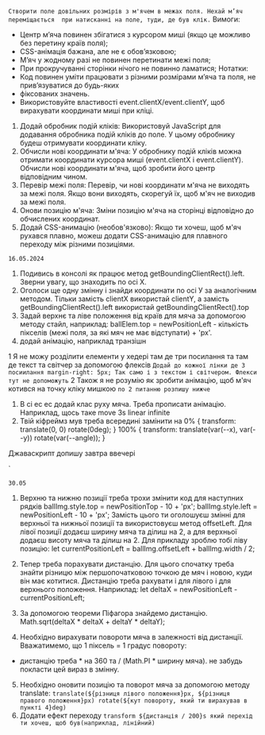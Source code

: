 <!-- Завдання: -->
`Створити поле довільних розмірів з м'ячем в межах поля. Нехай м’яч переміщається  при натисканні на поле, туди, де був клік.`
 Вимоги:
 -  Центр м’яча повинен збігатися з курсором миші (якщо це можливо без перетину країв поля);
 -  CSS-анімація бажана, але не є обов’язковою;
 - М’яч у жодному разі не повинен перетинати межі поля;
 - При прокручуванні сторінки нічого не повинно ламатися;
Нотатки:
- Код повинен уміти працювати з різними розмірами м’яча та поля, не прив’язуватися до будь-яких
-  фіксованих значень.
-  Використовуйте властивості event.clientX/event.clientY, щоб вирахувати координати миші при кліці.

<!-- Інструкція: -->
1. Додай обробник подій кліків: Використовуй JavaScript для додавання обробника подій кліків до поле. У цьому обробнику будеш отримувати координати кліку.
2. Обчисли нові координати м'яча: У обробнику подій кліків можна отримати координати курсора миші (event.clientX і event.clientY). Обчисли нові координати м'яча, щоб зробити його центр відповідним чином.
3. Перевір межі поля: Перевір, чи нові координати м'яча не виходять за межі поля. Якщо вони виходять, скорегуй їх, щоб м'яч не виходив за межі поля.
4. Онови позицію м'яча: Зміни позицію м'яча на сторінці відповідно до обчислених координат.
5. Додай CSS-анимацію (необов'язково): Якщо ти хочеш, щоб м'яч рухався плавно, можеш додати CSS-анимацію для плавного переходу між різними позиціями.


`16.05.2024`
1. Подивись в консолі як працює метод getBoundingClientRect().left. Зверни увагу, що знаходить по осі Х.
2. Оголоси ще одну змінну і знайди координати по осі У за аналогічним методом. Тільки замість clientX використай clientY, а замість getBoundingClientRect().left використай getBoundingClientRect().top
3. Задай верхнє та ліве положення від країв для мяча за допомогою методу стайл, наприклад: ballElem.top = newPositionLeft - кількість пікселів (межі поля, за які мяч не має відступати) + 'px'.
4. додай анімацію, наприклад транзішн


1 Я не можу розділити елементи у хедері там де три посилання та там де текст та світчер за допомогою флексів
`Додай до кожної лінки де 3 посиилання margin-right: 5px; Так само і з текстом і світчером. Флекси тут не допоможуть`
2 Також я не розумію як зробити анімацію, щоб м'яч котився на точку кліку мишкою
`по 2 питанню розпишу нижче`
1. В сі ес ес додай клас руху мяча. Треба прописати анімацію. Наприклад, щось таке move 3s linear infinite
2. Твій кіфреймз мув треба всередині замінити на 
0% {
    transform: translate(0, 0) rotate(0deg);
  }
  100% {
    transform: translate(var(--x), var(--y)) rotate(var(--angle));
  }

  Джаваскрипт допишу завтра ввечері

  `

`30.05`
1. Верхню та нижню позиції треба трохи змінити код для наступних рядків
 ballImg.style.top = newPositionTop - 10 + 'px';
 ballImg.style.left = newPositionLeft - 10 + 'px';
 Замість цього ти оголошуєш змінні для верхньої та нижньої позиції та використовуєш метод offsetLeft. Для лівої позиції додаєш ширину мяча та ділиш на 2, а для верхньої додаєш висоту мяча та ділиш на 2. Для прикладу зроблю тобі ліву позицію: let currentPositionLeft = ballImg.offsetLeft + ballImg.width / 2;

 2. Тепер треба порахувати дистанцію. Для цього спочатку треба знайти різницю між першопочатковою точкою де мяч і новою, куди він має котитися. Дистанцію треба рахувати і для лівого і для верхнього положення. Наприклад: let deltaX = newPositionLeft - currentPositionLeft;
 3. За допомогою теореми Піфагора знайдемо дистанцію. Math.sqrt(deltaX * deltaX + deltaY * deltaY);
4. Необхідно вирахувати повороти мяча в залежності від дистанції. Вважатимемо, що 1 піксель = 1 градус повороту: 
* дистанцію треба * на 360 та / (Math.PI * ширину мяча). не забудь покласти цей вираз в змінну.
5. Необхідно оновити позицію та поворот мяча за допомогою методу translate:  `translate(${різниця лівого положення}px, ${різниця правого положення}px) rotate(${кут повороту, який ти вирахував в пункті 4}deg)`
6. Додати ефект переходу `transform ${дистанція / 200}s який перехід ти хочеш, щоб був(наприклад, лінійний)`